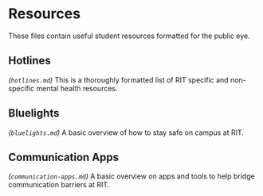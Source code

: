# Resources
These files contain useful student resources formatted for the public eye.

## Hotlines
*(`hotlines.md`)* This is a thoroughly formatted list of RIT specific and non-specific mental health resources. 

## Bluelights
*(`bluelights.md`)* A basic overview of how to stay safe on campus at RIT.

## Communication Apps
*(`communication-apps.md`)* A basic overview on apps and tools to help bridge communication barriers at RIT.